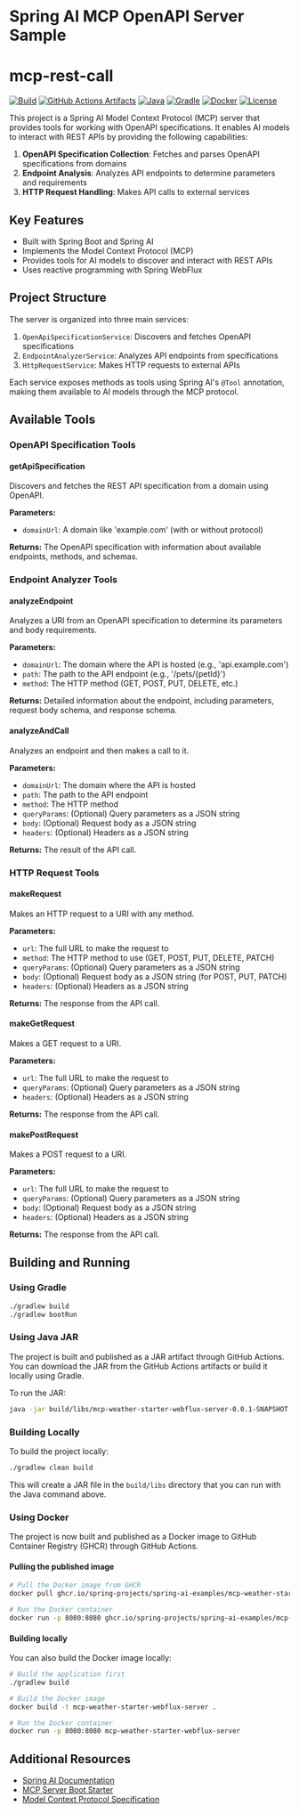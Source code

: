 # Spring AI MCP OpenAPI Server Sample

# mcp-rest-call

[![Build](https://github.com/hellices/mcp-rest-call/actions/workflows/build-and-push.yml/badge.svg)](https://github.com/hellices/mcp-rest-call/actions/workflows/build-and-push.yml)
[![GitHub Actions Artifacts](https://img.shields.io/badge/GitHub%20Actions-Artifacts-blue?logo=github)](https://github.com/hellices/mcp-rest-call/actions)
[![Java](https://img.shields.io/badge/Java-21-blue.svg?logo=java)](https://openjdk.org/projects/jdk/21/)
[![Gradle](https://img.shields.io/badge/Gradle-8.7-blue?logo=gradle)](https://gradle.org/)
[![Docker](https://img.shields.io/badge/built%20with-Docker-blue?logo=docker)](https://hub.docker.com/)
[![License](https://img.shields.io/badge/License-Apache%202.0-blue.svg)](LICENSE)

This project is a Spring AI Model Context Protocol (MCP) server that provides tools for working with OpenAPI specifications. It enables AI models to interact with REST APIs by providing the following capabilities:

1. **OpenAPI Specification Collection**: Fetches and parses OpenAPI specifications from domains
2. **Endpoint Analysis**: Analyzes API endpoints to determine parameters and requirements
3. **HTTP Request Handling**: Makes API calls to external services

## Key Features

- Built with Spring Boot and Spring AI
- Implements the Model Context Protocol (MCP)
- Provides tools for AI models to discover and interact with REST APIs
- Uses reactive programming with Spring WebFlux

## Project Structure

The server is organized into three main services:

1. `OpenApiSpecificationService`: Discovers and fetches OpenAPI specifications
2. `EndpointAnalyzerService`: Analyzes API endpoints from specifications
3. `HttpRequestService`: Makes HTTP requests to external APIs

Each service exposes methods as tools using Spring AI's `@Tool` annotation, making them available to AI models through the MCP protocol.

## Available Tools

### OpenAPI Specification Tools

#### getApiSpecification
Discovers and fetches the REST API specification from a domain using OpenAPI.

**Parameters:**
- `domainUrl`: A domain like 'example.com' (with or without protocol)

**Returns:** The OpenAPI specification with information about available endpoints, methods, and schemas.


### Endpoint Analyzer Tools

#### analyzeEndpoint
Analyzes a URI from an OpenAPI specification to determine its parameters and body requirements.

**Parameters:**
- `domainUrl`: The domain where the API is hosted (e.g., 'api.example.com')
- `path`: The path to the API endpoint (e.g., '/pets/{petId}')
- `method`: The HTTP method (GET, POST, PUT, DELETE, etc.)

**Returns:** Detailed information about the endpoint, including parameters, request body schema, and response schema.


#### analyzeAndCall
Analyzes an endpoint and then makes a call to it.

**Parameters:**
- `domainUrl`: The domain where the API is hosted
- `path`: The path to the API endpoint
- `method`: The HTTP method
- `queryParams`: (Optional) Query parameters as a JSON string
- `body`: (Optional) Request body as a JSON string
- `headers`: (Optional) Headers as a JSON string

**Returns:** The result of the API call.


### HTTP Request Tools

#### makeRequest
Makes an HTTP request to a URI with any method.

**Parameters:**
- `url`: The full URL to make the request to
- `method`: The HTTP method to use (GET, POST, PUT, DELETE, PATCH)
- `queryParams`: (Optional) Query parameters as a JSON string
- `body`: (Optional) Request body as a JSON string (for POST, PUT, PATCH)
- `headers`: (Optional) Headers as a JSON string

**Returns:** The response from the API call.


#### makeGetRequest
Makes a GET request to a URI.

**Parameters:**
- `url`: The full URL to make the request to
- `queryParams`: (Optional) Query parameters as a JSON string
- `headers`: (Optional) Headers as a JSON string

**Returns:** The response from the API call.


#### makePostRequest
Makes a POST request to a URI.

**Parameters:**
- `url`: The full URL to make the request to
- `queryParams`: (Optional) Query parameters as a JSON string
- `body`: (Optional) Request body as a JSON string
- `headers`: (Optional) Headers as a JSON string

**Returns:** The response from the API call.



## Building and Running

### Using Gradle

```bash
./gradlew build
./gradlew bootRun
```

### Using Java JAR

The project is built and published as a JAR artifact through GitHub Actions. You can download the JAR from the GitHub Actions artifacts or build it locally using Gradle.

To run the JAR:

```bash
java -jar build/libs/mcp-weather-starter-webflux-server-0.0.1-SNAPSHOT.jar
```

### Building Locally

To build the project locally:

```bash
./gradlew clean build
```

This will create a JAR file in the `build/libs` directory that you can run with the Java command above.

### Using Docker

The project is now built and published as a Docker image to GitHub Container Registry (GHCR) through GitHub Actions.

#### Pulling the published image

```bash
# Pull the Docker image from GHCR
docker pull ghcr.io/spring-projects/spring-ai-examples/mcp-weather-starter-webflux-server:latest

# Run the Docker container
docker run -p 8080:8080 ghcr.io/spring-projects/spring-ai-examples/mcp-weather-starter-webflux-server:latest
```

#### Building locally

You can also build the Docker image locally:

```bash
# Build the application first
./gradlew build

# Build the Docker image
docker build -t mcp-weather-starter-webflux-server .

# Run the Docker container
docker run -p 8080:8080 mcp-weather-starter-webflux-server
```

## Additional Resources

* [Spring AI Documentation](https://docs.spring.io/spring-ai/reference/)
* [MCP Server Boot Starter](https://docs.spring.io/spring-ai/reference/api/mcp/mcp-server-boot-starter-docs.html)
* [Model Context Protocol Specification](https://modelcontextprotocol.github.io/specification/)
